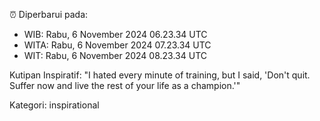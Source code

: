 ⏰ Diperbarui pada:
- WIB: Rabu, 6 November 2024 06.23.34 UTC
- WITA: Rabu, 6 November 2024 07.23.34 UTC
- WIT: Rabu, 6 November 2024 08.23.34 UTC

Kutipan Inspiratif:
"I hated every minute of training, but I said, 'Don't quit. Suffer now and live the rest of your life as a champion.'"


Kategori: inspirational

